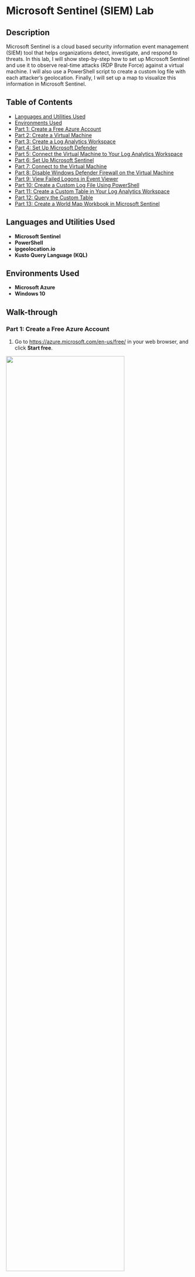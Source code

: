 # Microsoft Sentinel (SIEM) Lab

## Description

Microsoft Sentinel is a cloud based security information event management (SIEM) tool that helps organizations detect, investigate, and respond to threats. In this lab, I will show step-by-step how to set up Microsoft Sentinel and use it to observe real-time attacks (RDP Brute Force) against a virtual machine. I will also use a PowerShell script to create a custom log file with each attacker’s geolocation. Finally, I will set up a map to visualize this information in Microsoft Sentinel.

## Table of Contents

   * [Languages and Utilities Used](#Languages-and-Utilities-Used)
   * [Environments Used](#Environments-Used)
   * [Part 1: Create a Free Azure Account](#Part-1-Create-a-Free-Azure-Account)
   * [Part 2: Create a Virtual Machine](#Part-2-Create-a-Virtual-Machine)
   * [Part 3: Create a Log Analytics Workspace](#Part-3-Create-a-Log-Analytics-Workspace)
   * [Part 4: Set Up Microsoft Defender](#Part-4-Set-Up-Microsoft-Defender)
   * [Part 5: Connect the Virtual Machine to Your Log Analytics Workspace](#Part-5-Connect-the-Virtual-Machine-to-Your-Log-Analytics-Workspace)
   * [Part 6: Set Up Microsoft Sentinel](#Part-6-Set-Up-Microsoft-Sentinel)
   * [Part 7: Connect to the Virtual Machine](#Part-7-Connect-to-the-Virtual-Machine)
   * [Part 8: Disable Windows Defender Firewall on the Virtual Machine](#Part-8-Disable-Windows-Defender-Firewall-on-the-Virtual-Machine)
   * [Part 9: View Failed Logons in Event Viewer](#Part-9-View-Failed-Logons-in-Event-Viewer)
   * [Part 10: Create a Custom Log File Using PowerShell](#Part-10-Create-a-Custom-Log-File-Using-PowerShell)
   * [Part 11: Create a Custom Table in Your Log Analytics Workspace](#Part-11-Create-a-Custom-Table-in-Your-Log-Analytics-Workspace)
   * [Part 12: Query the Custom Table](#Part-12-Query-the-Custom-Table)
   * [Part 13: Create a World Map Workbook in Microsoft Sentinel](#Part-13-Create-a-World-Map-Workbook-in-Microsoft-Sentinel)

## Languages and Utilities Used

* **Microsoft Sentinel** 
* **PowerShell**
* **ipgeolocation.io**
* **Kusto Query Language (KQL)**

## Environments Used

* **Microsoft Azure**
* **Windows 10**

## Walk-through

### Part 1: Create a Free Azure Account

1. Go to https://azure.microsoft.com/en-us/free/ in your web browser, and click **Start free**.

<img src="https://github.com/emann615/ActiveDirectoryLab/assets/117882385/f1a499e8-ce41-466e-b728-50f7493173f0" height="80%" width="80%"/>
</br>
</br>

2. Create or sign in with a Microsoft account.

<img src="https://github.com/emann615/MicrosoftSentinelLab/assets/117882385/b1105114-239b-4fdf-bd78-828dc89b6bbe" height="80%" width="80%"/>
</br>
</br>

### Part 2: Create a Virtual Machine

1. Once you’re logged into Azure, type **Virtual machines** in the search box at the top of the page. Then select **Virtual machines** listed under **Services**.

<img src="https://github.com/emann615/ActiveDirectoryLab/assets/117882385/4cdd3648-6040-4995-a92c-40cd89f9db9f" height="80%" width="80%"/>
</br>
</br>

2. Click **Create**, and select **Azure virtual machine**.

<img src="https://github.com/emann615/ActiveDirectoryLab/assets/117882385/24a405ad-0c78-49c2-bf37-2a803505a633" height="80%" width="80%"/>
</br>
</br>

3. Next to **Resource group**, click **Create new**.

<img src="https://github.com/emann615/ActiveDirectoryLab/assets/117882385/21fc764d-611a-4d67-8a61-d060a6eb4471" height="80%" width="80%"/>
</br>
</br>

4. Name it **Honeypotlab**, and click **OK**.

<img src="https://github.com/emann615/ActiveDirectoryLab/assets/117882385/01cd5026-1e8b-4790-8365-c78de6906f6d" height="80%" width="80%"/>
</br>
</br>

5. Next to **Virtual machine name**, type in **honeypot-vm**.

<img src="https://github.com/emann615/ActiveDirectoryLab/assets/117882385/6bb604d8-18be-4250-b356-415f46c3e2b0" height="80%" width="80%"/>
</br>
</br>

6. Next to **Image**, select **Windows 10 Pro**.

<img src="https://github.com/emann615/ActiveDirectoryLab/assets/117882385/27607b0d-b76c-4ce0-8559-bb33fd35431e" height="80%" width="80%"/>
</br>
</br>

7. Next to **Size**, select **Standard_DS1 - vcpu, 3.5 GiB memory**.

<img src="https://github.com/emann615/ActiveDirectoryLab/assets/117882385/84b04b88-90bd-4c63-9529-4d219cb5c3fd" height="80%" width="80%"/>
</br>
</br>

8. Under **Administrator account**, type in a username and password you will use to log in to the virtual machine.

<img src="https://github.com/emann615/ActiveDirectoryLab/assets/117882385/2725c032-d947-4060-af6b-60e9c890d946" height="80%" width="80%"/>
</br>
</br>

9. Under **Licensing**, check the box next to **I confirm I have an eligible Windows 10/11 license with multi-tenant hosting rights**.

<img src="https://github.com/emann615/ActiveDirectoryLab/assets/117882385/5f8993ac-729c-4684-8140-f47b6a6672a1" height="80%" width="80%"/>
</br>
</br>

10. Click **Next** until you reach the **Networking** tab.

<img src="https://github.com/emann615/ActiveDirectoryLab/assets/117882385/4488ea9a-3c9a-4d2d-9feb-54f868b8db3e" height="80%" width="80%"/>
</br>
</br>

<img src="https://github.com/emann615/ActiveDirectoryLab/assets/117882385/a5008313-a0ac-4a8b-ba79-7b0db981b566" height="80%" width="80%"/>
</br>
</br>

11. Next to **NIC network security group**, select **Advanced**.

<img src="https://github.com/emann615/ActiveDirectoryLab/assets/117882385/5a8e1976-d54f-481f-bc4d-996de0fe74d2" height="80%" width="80%"/>
</br>
</br>

12. Next to **Configure network security group**, click **Create new**.

<img src="https://github.com/emann615/ActiveDirectoryLab/assets/117882385/b6e065ea-825a-4678-ba3f-56552cd303d1" height="80%" width="80%"/>
</br>
</br>

13. Under **Inbound rules**, click the three dots next to the default rule, and select **Remove**.

<img src="https://github.com/emann615/ActiveDirectoryLab/assets/117882385/ce9ceb9f-177c-4e7c-8f14-5ef1061fd2a9" height="80%" width="80%"/>
</br>
</br>

14. Click **+ Add an inbound rule**.

<img src="https://github.com/emann615/ActiveDirectoryLab/assets/117882385/391aef57-7f5f-4917-b7ef-d0130a62ebd1" height="80%" width="80%"/>
</br>
</br>

15. Under **Destination port ranges**, type "*" to select all ports.

<img src="https://github.com/emann615/ActiveDirectoryLab/assets/117882385/9e58942f-7df8-48e6-b510-b7cee68b927b" height="80%" width="80%"/>
</br>
</br>

16. Under **Priority**, type **100**.

<img src="https://github.com/emann615/ActiveDirectoryLab/assets/117882385/f8759cea-5d5a-4fe3-bc4d-5adda721865f" height="80%" width="80%"/>
</br>
</br>

17. Under **Name**, type **DANGER_ANY_IN**.

<img src="https://github.com/emann615/ActiveDirectoryLab/assets/117882385/7346abc4-2165-42b1-bf81-69c97f980ecd" height="80%" width="80%"/>
</br>
</br>

18. Click **Add**, and click **OK**. 

<img src="https://github.com/emann615/ActiveDirectoryLab/assets/117882385/ab5cb565-98af-458c-aba4-510f0f0d3202" height="80%" width="80%"/>
</br>
</br>

<img src="https://github.com/emann615/ActiveDirectoryLab/assets/117882385/fbce371a-44d2-43b9-a456-6d1d6b9c1149" height="80%" width="80%"/>
</br>
</br>

19. Click **Review + create**.

<img src="https://github.com/emann615/ActiveDirectoryLab/assets/117882385/e36ccdab-c5c9-4768-9a84-350cbf9d5280" height="80%" width="80%"/>
</br>
</br>

20. Click **Create**.

<img src="https://github.com/emann615/ActiveDirectoryLab/assets/117882385/94f6f255-6ecb-4090-b65c-4152ae4d64ce" height="80%" width="80%"/>
</br>
</br>

### Part 3: Create a Log Analytics Workspace

1. Type **log analytics** into the search box at the top of the page, and select **Log Analytics workspaces** listed under **Services**.

<img src="" height="80%" width="80%"/>
</br>
</br>

2. Click **Create log analytics workspace**.

<img src="" height="80%" width="80%"/>
</br>
</br>

3. Next to **Resource group**, select **Honeypotlab**.
4. Next to **Name**, type in **law-honeypot**.
   * I had to name it **law-honeypot4** because I did the lab multiple times.
5. Next to **Region**, select **West US 3**.
6. Click **Review + Create**.
7. Click **Create**.

### Part 4: Set Up Microsoft Defender

1. Type **defender** in the search box at the top of the page, and select **Microsoft Defender for Cloud** listed under **Services**.
2. From the left menu options, select **Environment settings**.
3. Click the dropdown arrow next to **Azure subscription 1**, and select **law-honeypot**. 
4. Under **Plan**, turn on **Foundation CSPM** and **Servers**. Then click **Save**.
5. Select the **Data collection** tab.
6. Select **All Events**, and click **Save**.

### Part 5: Connect the Virtual Machine to Your Log Analytics Workspace

1. Type **log analytics** into the search box at the top of the page, and select **Log Analytics workspaces** listed under **Services**.
2. Click **law-honeypot**.
3. From the left menu options, select **Virtual machines**.
4. Click **honeypot-vm**.
5. Click **Connect**.

### Part 6: Set Up Microsoft Sentinel

1. Open a new tab in your web browser.
2. Go to https://portal.azure.com/.
3. Type **sentinel** in the search box at the top of the page, and select **Microsoft Sentinel** listed under **Services**.
4. Click **Create Microsoft Sentinel**.
5. Under **Workspace**, select **law-honeypot**, and click **Add**.

### Part 7: Connect to the Virtual Machine

1. Click in the search box at the top of the page, and select **Virtual machines** listed under **Recent services**.
2. Click **honeypot-vm**.
3. Under **Public IP address**, copy the IP address of the virtual machine.
4. Click the **Start**, and run **Remote Desktop Connection**.
5. Next to **Computer**, paste in the IP address of the virtual machine, and click **Connect**.
6. Click **More choices**, and select **Use a different account**.
7. Type in the username and password you created for the virtual machine, and click **OK**.
8. Check the box next to **Don’t ask me again for connections to this computer**, and click **Yes**.
9. On the **Choose privacy settings for your device** screen, set all options to **No**, and click **Accept**.
10. Click **Yes** when asked “Do you want to allow your PC to be discoverable by other PCs and devices on this network?”

### Part 8: Disable Windows Defender Firewall on the Virtual Machine

1. Click **Start** on your physical computer, and run **Command Prompt**.
2. Enter the the following command:
  ```
  ping <virtual machine IP address> -t
  ```
  * The ping request will time out because Windows Defender Firewall is blocking connections between your physical computer and the virtual machine.
3. Go back to the virtual machine, click **Start**, and open **Windows Defender Firewall**.
   * Type **wf.msc** to go directly to the advanced settings.
4. Click **Windows Defender Firewall Properties**.
5. Go through the **Domain Profile**, **Private Profile**, and **Public Profile** tabs, and set the **Firewall state** to **Off**.
6. Click **Apply** and **OK**. 
7. Go back to **Command Prompt** on your physical computer.
   * The ping request should now be receiving replies back from the virtual machine.
8. Click **Close** to exit **Command Prompt**.

### Part 9: View Failed Logons in Event Viewer

1. Go back to the virtual machine, click **Start**, and open **Event Viewer**.
2. Click the dropdown arrow next to **Windows Logs**, and select **Security**.
3. Click **Start** on your physical computer, and open **Remote Desktop Connection**.
4. Try to log in using a fake username and password.
   * You will see a message that says “Your credentials did not work”.
5. Go back to the virtual machine, right click inside **Event Viewer**, and click **Refresh**.
6. Find the entry with **EventID 4625**, and double click it to view the **Event Properties**.
   * This window will show you different information about the security event, such as the account name that was used, the failure reason, and the source network address.

### Part 10: Create a Custom Log File Using PowerShell

1. Click **Start** on the virtual machine, and open **Windows PowerShell ISE**.
2. Click **New Script**.
3. Open **Microsoft Edge**, and go to the PowerShell script using the following link: https://github.com/emann615/Sentinel-Lab/blob/main/Custom_Security_Log_Exporter.ps1
4. Copy the script, and paste it into **PowerShell**.
5. Go to the following link in **Microsoft Edge**: https://ipgeolocation.io/
6. Click **Get Free API Access**.
7. Fill out the name, email, and password information, and click **Sign Up**.
   * You can also sign up using a Google or GitHub account.
8. Once you are logged in, copy the API key.
9. Paste the API key into the Powershell script next to **$API_KEY**.
10. Save the PowerShell script under the name **Log_Exporter**.
11. Click **Run Script**.
    * The script will take failed RDP events from Windows Event Viewer and use the API key to find the geolocation. Then it will output that information into a file named **failed_rdp.log**.
12. Perform some more failed logons to see them added to the list.
    * You can find the failed_rdp.log file by opening **File Explorer** and pasting in the following directory path: **C:\ProgramData**
      * **File format:** latitude, longitude, destination, username, source, state, country, label, datetime

### Part 11: Create a Custom Table in Your Log Analytics Workspace

1. Open the **failed_rdp.log** file, and copy all the information.
2. Go back to your physical computer, and create a new text document using **Notepad**.
3. Paste the information from the **failed_rdp.log** file into the Notepad text document.
4. Save the file to the **Desktop** folder of your physical computer under the name **failed_rdp**.
5. Go back to the log analytics workspace you created in Microsoft Azure named **law-honeypot**.
6. Select **Tables** from the left menu options.
7. Click **Create**, and select **New custom log (MMA-based)**.
8. Next to **Select a sample log**, click **Select a file**.
9. Select the **failed_rdp** file you saved to the **Desktop** folder, and click **Open**.  
10. Click **Next**.
11. Make sure the information under **Records** looks correct. Then click **Next**.
12. Under **Type**, select **Windows**.
13. Under **Path**, type in the path to the **failed_rdp.log** file on the virtual machine. Then click **Next**.
    * Path: **C:\ProgramData\failed_rdp.log**
14. In the box next to **Custom log name**, type **FAILED_RDP_WITH_GEO**. Then click **Next**.
15. Click **Create** to create the custom table.

### Part 12: Query the Custom Table

1. Select **Logs** from the left menu options.
2. Exit the **Queries window**.
3. Type in **FAILED_RDP_WITH_GEO_CL**, and click **Run**.
   * If no results are found, you may need to wait 15-20 minutes. Then try to run the query again.
4. Once the query starts receiving information, view the items listed under **Results**.
5. Check the **RawData** column to make sure it has all the information that is being collected in the failed_rdp.log file on your virtual machine.
6. You can perform some more failed logons, and run the query again to see that the new logs are added to the results.

### Part 13: Create a World Map Workbook in Microsoft Sentinel

1. Click the search box at the top of the page, and select **Microsoft Sentinel** listed under **Recent services**.
2. A pop up will appear that says “Your unsaved edits will be discarded”. Click **OK**.
3. Click **law-honeypot**.
   * If you click the toggle next to **New overview**, you can switch between the old overview layout and the new overview layout.
4. Select **Workbooks** from the left menu options.
5. Click **Add workbook**.
6. Click **Edit**.
7. Delete the default queries by clicking the three dots next to **Edit** on the right side, and selecting **Remove**.
8. In the pop up that asks “Remove query?” click **Yes**.
9. Repeat **steps 7-8** to remove the second default query.
10. Click **Add**, and select **Add query**.
11. Copy and paste the following query:
```
FAILED_RDP_WITH_GEO_CL
| extend CSVFields  = split(RawData, ',')
| extend Latitude = tostring(CSVFields[0])
| extend Longitude = tostring(CSVFields[1]) 
| extend Destination = tostring(CSVFields[2]) 
| extend Username = tostring(CSVFields[3])
| extend Source = tostring(CSVFields[4])
| extend State = tostring(CSVFields[5])
| extend Country = tostring(CSVFields[6])
| extend Label = tostring(CSVFields[7])
| extend DateTime = todatetime(CSVFields[8])
| summarize event_count=count() by tostring(CSVFields[4]), tostring(CSVFields[0]), tostring(CSVFields[1]), tostring(CSVFields[6]), tostring(CSVFields[7]), tostring(CSVFields[2])
| where CSVFields_2 != "samplehost"
| where CSVFields_4 != ""
```
12. Click **Run Query**.
13. Under **Visualization**, click the dropdown arrow, and select **Map**.
14. Add the following settings:
    * **Location info using:** Latitude/Longitude
    * **Latitude:** CSVFields_0
    * **Longitude:** CSVFields_1
    * **Size by:** event_count
    * **Metric Label:** CSVFields_7
    * **Metric Value:** event_count
15. Click **Apply**. Then click **Save and Close** to save the map settings.
16. Click **Save** to save the query.
17. Under **Title**, type **Failed RDP World Map**.
18. Under **Resource group**, select **Honeypotlab**.
19. Under **Location**, select **(US) West US 3**.
20. Click **Apply**.
21. Click **Auto refresh**, and select **5 minutes**. Then click **Apply**.
22. Check this map throughout the day to see the number of failed RDP attempts and where they are coming from.
